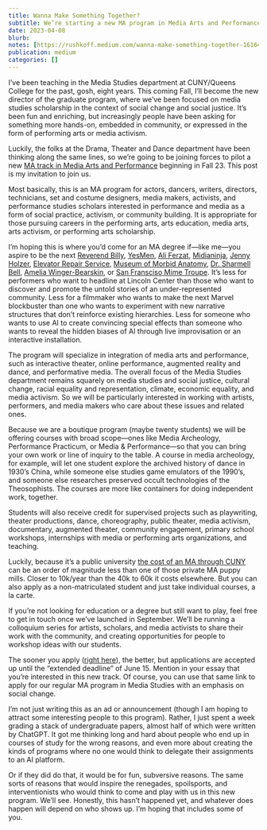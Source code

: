```yaml
---
title: Wanna Make Something Together?
subtitle: We’re starting a new MA program in Media Arts and Performance, for community-minded artists, media activists, and performers.
date: 2023-04-08
blurb: 
notes: [https://rushkoff.medium.com/wanna-make-something-together-1616414ae5ff](https://rushkoff.medium.com/wanna-make-something-together-1616414ae5ff "https://rushkoff.medium.com/wanna-make-something-together-1616414ae5ff")
publication: medium
categories: []
---
```


I’ve been teaching in the Media Studies department at CUNY/Queens College for the past, gosh, eight years. This coming Fall, I’ll become the new director of the graduate program, where we’ve been focused on media studies scholarship in the context of social change and social justice. It’s been fun and enriching, but increasingly people have been asking for something more hands-on, embedded in community, or expressed in the form of performing arts or media activism.

Luckily, the folks at the Drama, Theater and Dance department have been thinking along the same lines, so we’re going to be joining forces to pilot a new [MA track in Media Arts and Performance](https://www.qc.cuny.edu/academics/ms/media-arts-and-performance/) beginning in Fall 23. This post is my invitation to join us.

Most basically, this is an MA program for actors, dancers, writers, directors, technicians, set and costume designers, media makers, activists, and performance studies scholars interested in performance and media as a form of social practice, activism, or community building. It is appropriate for those pursuing careers in the performing arts, arts education, media arts, arts activism, or performing arts scholarship.

I’m hoping this is where you’d come for an MA degree if—like me—you aspire to be the next [Reverend Billy](https://revbilly.com/), [YesMen](https://theyesmen.org/), [Ali Ferzat](https://www.ali-ferzat.com/), [Midianinja](https://midianinja.org/), [Jenny Holzer](https://projects.jennyholzer.com/), [Elevator Repair Service](https://www.elevator.org/), [Museum of Morbid Anatomy](https://www.morbidanatomy.org/), [Dr. Sharmell Bell](https://www.shamellbell.com/about-shamell), [Amelia Winger-Bearskin](https://www.studioamelia.com/about), or [San Fransciso Mime Troupe](https://www.sfmt.org/). It’s less for performers who want to headline at Lincoln Center than those who want to discover and promote the untold stories of an under-represented community. Less for a filmmaker who wants to make the next Marvel blockbuster than one who wants to experiment with new narrative structures that don’t reinforce existing hierarchies. Less for someone who wants to use AI to create convincing special effects than someone who wants to reveal the hidden biases of AI through live improvisation or an interactive installation.

The program will specialize in integration of media arts and performance, such as interactive theater, online performance, augmented reality and dance, and performative media. The overall focus of the Media Studies department remains squarely on media studies and social justice, cultural change, racial equality and representation, climate, economic equality, and media activism. So we will be particularly interested in working with artists, performers, and media makers who care about these issues and related ones.

Because we are a boutique program (maybe twenty students) we will be offering courses with broad scope—ones like Media Archeology, Performance Practicum, or Media & Performance—so that you can bring your own work or line of inquiry to the table. A course in media archeology, for example, will let one student explore the archived history of dance in 1930’s China, while someone else studies game emulators of the 1990’s, and someone else researches preserved occult technologies of the Theosophists. The courses are more like containers for doing independent work, together.

Students will also receive credit for supervised projects such as playwriting, theater productions, dance, choreography, public theater, media activism, documentary, augmented theater, community engagement, primary school workshops, internships with media or performing arts organizations, and teaching.

Luckily, because it’s a public university [the cost of an MA through CUNY](https://www.cuny.edu/financial-aid/tuition-and-college-costs/tuition-fees/#graduate-tuition) can be an order of magnitude less than one of those private MA puppy mills. Closer to 10k/year than the 40k to 60k it costs elsewhere. But you can also apply as a non-matriculated student and just take individual courses, a la carte.

If you’re not looking for education or a degree but still want to play, feel free to get in touch once we’ve launched in September. We’ll be running a colloquium series for artists, scholars, and media activists to share their work with the community, and creating opportunities for people to workshop ideas with our students.

The sooner you apply ([right here](https://www.qc.cuny.edu/ga/media-studies-master-of-arts/)), the better, but applications are accepted up until the “extended deadline” of June 15. Mention in your essay that you’re interested in this new track. Of course, you can use that same link to apply for our regular MA program in Media Studies with an emphasis on social change.

I’m not just writing this as an ad or announcement (though I am hoping to attract some interesting people to this program). Rather, I just spent a week grading a stack of undergraduate papers, almost half of which were written by ChatGPT. It got me thinking long and hard about people who end up in courses of study for the wrong reasons, and even more about creating the kinds of programs where no one would think to delegate their assignments to an AI platform.

Or if they did do that, it would be for fun, subversive reasons. The same sorts of reasons that would inspire the renegades, spoilsports, and interventionists who would think to come and play with us in this new program. We’ll see. Honestly, this hasn’t happened yet, and whatever does happen will depend on who shows up. I’m hoping that includes some of you.
